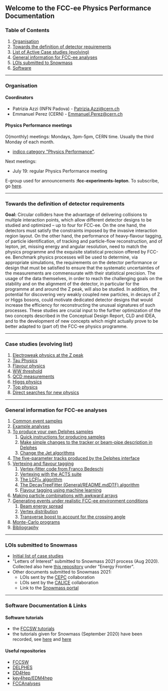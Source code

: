 
## Welcome to the FCC-ee Physics Performance Documentation

### Table of Contents
1. [Organisation](#organisation)
2. [Towards the definition of detector requirements](#towards-the-definition-of-detector-requirements)
3. [List of Active Case studies (evolving)](#case-studies-evolving-list)
4. [General information for FCC-ee analyses](#general-information-for-fcc-ee-analyses)
5. [LOIs submitted to Snowmass](#lois-submitted-to-snowmass)
5. [Software](#software)

-----

### Organisation

#### Coordinators
- Patrizia Azzi (INFN Padova) - Patrizia.Azzi@cern.ch
- Emmanuel Perez (CERN) - Emmanuel.Perez@cern.ch

#### Physics Performance meetings

O(monthly) meetings: Mondays, 3pm-5pm, CERN time. Usually the third Monday of each month. 
- [indico category "Physics Performance"](https://indico.cern.ch/category/12894/).

Next meetings:
- July 19: regular Physics Performance meeting

E-group used for announcements :**fcc-experiments-lepton**. To subscribe, go [here](https://e-groups.cern.ch/e-groups/EgroupsSearchForm.do).


-----

### Towards the definition of detector requirements

**Goal:** Circular colliders have the advantage of delivering collisions to multiple interaction points, which allow different detector designs to be studied and optimized – up to four for FCC-ee. On the one hand, the detectors must satisfy the constraints imposed by the invasive interaction region layout. On the other hand, the performance of heavy-flavour tagging, of particle identification, of tracking and particle-flow reconstruction, and of lepton, jet, missing energy and angular resolution, need to match the physics programme and the exquisite statistical precision offered by FCC-ee. Benchmark physics processes will be used to determine, via appropriate simulations, the requirements on the detector performance or design that must be satisfied to ensure that the systematic uncertainties of the measurements are commensurate with their statistical precision. The usage of the data themselves, in order to reach the challenging goals on the stability and on the alignment of the detector, in particular for the programme at and around the Z peak, will also be studied. In addition, the potential for discovering very weakly coupled new particles, in decays of Z or Higgs bosons, could motivate dedicated detector designs that would increase the efficiency for reconstructing the unusual signatures of such processes. These studies are crucial input to the further optimization of the two concepts described in the Conceptual Design Report, CLD and IDEA, and to the development of new concepts which might actually prove to be better adapted to (part of) the FCC-ee physics programme.


---------

### Case studies (evolving list) 

1. [Electroweak physics at the Z peak](case-studies/lineshape)
2. [Tau Physics](case-studies/taus)
3. [Flavour physics](case-studies/flavour)
4. [WW threshold](case-studies/ww)
5. [QCD measurements](case-studies/QCD)
6. [Higgs physics](case-studies/higgs)
7. [Top physics](case-studies/top)
8. [Direct searches for new physics](case-studies/BSM)


----------

### General information for FCC-ee analyses


1. [Common event samples](General/README.md#common-event-samples)
2. [Example analyses](General/README.md#example-analyses)
3. [To produce your own Delphes samples](General/README.md#to-produce-your-own-delphes-samples)
    1. [Quick instructions for producing samples](General/README.md#quick-instructions-for-producing-samples)
    2. [Make simple changes to the tracker or beam-pipe description in Delphes](General/README.md#make-simple-changes-to-the-tracker-or-beam-pipe-description-in-delphes)
    1. [Change the Jet algorithms](General/README.md#change-the-jet-algorithm-in-the-delphes-interface)
4. [The five-parameter tracks produced by the Delphes interface](General/README.md#the-five-parameter-tracks-produced-by-the-delphes-interface)
5. [Vertexing and flavour tagging](General/README.md#vertexing-and-flavour-tagging)
    1. [Vertex-fitter code from Franco Bedeschi](General/README.md#vertex-fitter-code-from-franco-bedeschi)
    2. [Vertexing with the ACTS suite](General/README.md#vertexing-with-the-acts-suite)
    3. [The LCFI+ algorithm](General/README.md#the-lcfi+-algorithm)
    4. [The DecayTreeFitter (General/README.mdDTF) algorithm](General/README.md#the-decaytreefitter-(General/README.mddtf)-algorithm)
    5. [Flavour tagging using machine learning](General/README.md#flavour-tagging-using-machine-learning)
6. [Making particle combinations with awkward arrays](General/README.md#making-particle-combinations-with-awkward-arrays)
6. [Generating events under realistic FCC-ee environment conditions](General/README.md#generating-events-under-realistic-fcc-ee-environment-conditions)
    1. [Beam energy spread](General/README.md#beam-energy-spread)
    2. [Vertex distribution](General/README.md#vertex-distribution)
    3. [Transverse boost to account for the crossing angle](General/README.md#transverse-boost-to-account-for-the-crossing-angle)
7. [Monte-Carlo programs](General/README.md#monte-carlo-programs)
8. [Bibliography](General/README.md#bibliography)



----------

### LOIs submitted to Snowmass

- [Initial list of case studies](https://indico.cern.ch/event/951830/contributions/4000220/attachments/2095812/3522643/SNOWMASS21-EF0-NF0-RF0-TF0-IF0-CompF0-017.pdf)
- "Letters of Interest"  submitted to Snowmass 2021 process (Aug 2020). Collected also here [this repository](https://indico.cern.ch/event/951830/) under "Energy Frontier".
- Other documents submitted to Snowmass 2021:
    - LOIs sent by the [CEPC](https://indico.ihep.ac.cn/event/12410/) collaboration
    - LOIs sent by the [CALICE](https://agenda.linearcollider.org/event/8647/) collaboration
    - Link to the [Snowmass portal](https://snowmass21.org)

----------
 
### Software Documentation & Links

#### Software tutorials

- the [FCCSW tutorials](https://hep-fcc.github.io/fcc-tutorials/)
- the tutorials given for Snowmass (September 2020) have been recorded, see [here](https://indico.cern.ch/event/945608/timetable/#20200922.detailed) and [here](https://indico.cern.ch/event/949950/timetable/?layout=room#20200929.detailed)


#### Useful repositories
- [FCCSW](https://github.com/HEP-FCC/FCCSW)
- [DELPHES]( https://github.com/delphes/delphes)
- [DD4Hep](https://github.com/AIDASoft/DD4hep)
- [key4hep/EDM4hep](https://github.com/key4hep/EDM4hep)
- [FCCAnalyses](https://github.com/HEP-FCC/FCCAnalyses)



